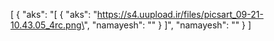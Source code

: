 [
  {
    "aks": "[ { \"aks\": \"https://s4.uupload.ir/files/picsart_09-21-10.43.05_4rc.png\", \"namayesh\": \"\" } ]",
    "namayesh": ""
  }
]

